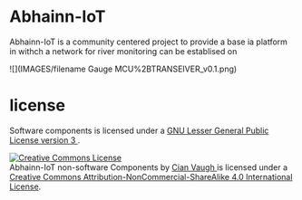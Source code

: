 
# Abhainn-IoT
Abhainn-IoT is a community centered project to provide a base ia platform in withch a network for river monitoring can be establised on   

![](IMAGES/filename Gauge MCU%2BTRANSEIVER_v0.1.png)
# license
Software components  is licensed under a <a rel="license" href="https://opensource.org/licenses/LGPL-3.0">GNU Lesser General Public License version 3
</a>.

<a rel="license" href="http://creativecommons.org/licenses/by-nc-sa/4.0/"><img alt="Creative Commons License" style="border-width:0" src="https://i.creativecommons.org/l/by-nc-sa/4.0/88x31.png" /></a><br /><span xmlns:dct="http://purl.org/dc/terms/" property="dct:title">Abhainn-IoT non-software Components </span> by <a xmlns:cc="http://creativecommons.org/ns#" href="https://github.com/CianForStuff/Abhainn-IoT" property="cc:attributionName" rel="cc:attributionURL">Cian Vaugh </a> is licensed under a <a rel="license" href="http://creativecommons.org/licenses/by-nc-sa/4.0/">Creative Commons Attribution-NonCommercial-ShareAlike 4.0 International License</a>.
